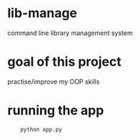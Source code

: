 # lib-manage
command line library management system

# goal of this project
practise/improve my OOP skills

# running the app
```
	python app.py

```
 
